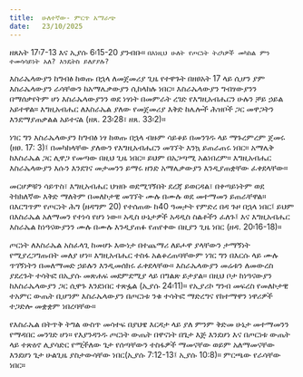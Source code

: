 ```yaml
---
title:  ሁለተኛው- ምርጥ አማራጭ
date:   23/10/2025
---
```


ዘጸአት 17፡7-13 እና ኢያሱ 6፡15-20 ያንብቡ። 
`በእነዚህ ሁለት የጦርነት ትረካዎች መካከል ምን ተመሳሳይነት አለ? እንዴትስ ይለያያሉ?
`


እስራኤላውያን ከግብፅ ከወጡ በኋላ ለመጀመሪያ ጊዜ የተዋጉት በዘፀአት 17 ላይ ሲሆን ያም እስራኤላውያን ራሳቸውን ከአማሌቃውያን ሲከላከሉ ነበር። እስራኤላውያን ግብፃውያንን በማሰቃየትም ሆነ እስራኤላውያንን ወደ ነፃነት በመምራት ረገድ የእግዚአብሔርን ሁሉን ቻይ ኃይል አይተዋል። እግዚአብሔር ለእስራኤል ያለው የመጀመሪያ እቅድ ከሌሎች ሕዝቦች ጋር መዋጋትን እንደማያጠቃልል አይተናል (ዘጸ. 23፡28፣ ዘጸ. 33፡2)።

ነገር ግን እስራኤላውያን ከግብፅ ነፃ ከወጡ በኋላ ብዙም ሳይቆይ በመንገዱ ላይ ማጉረምረም ጀመሩ (ዘፀ. 17: 3)፤ በመካከላቸው ያለውን የእግዚአብሔርን መገኘት እንኳ ይጠራጠሩ ነበር። አማሌቅ ከእስራኤል ጋር ሊዋጋ የመጣው በዚህ ጊዜ ነበር። ይህም በአጋጣሚ አልነበረም። እግዚአብሔር እስራኤላውያን እሱን እንደገና መታመንን ይማሩ ዘንድ አማሌቃውያን እንዲያጠቋቸው ፈቀደላቸው።

መርሆዎቹን ሳይጥስ፣ እግዚአብሔር ህዝቡ ወደሚገኝበት ደረጃ ይወርዳል፣ በቀጣይነትም ወደ ትክክለኛው እቅድ ማለትም በመለኮታዊ መገኘት ሙሉ በሙሉ ወደ መተማመን ይጠራቸዋል። በእርግጥም የጦርነት ሕግ (ዘዳግም 20) የተሰጠው ከ40 ዓመታት የምድረ በዳ ጉዞ በኋላ ነበር፤ ይህም በእስራኤል አለማመን የተነሳ የሆነ ነው። አዲስ ሁኔታዎች አዳዲስ ስልቶችን ፈለጉ፤ እና እግዚአብሔር እስራኤል ከነዓናውያንን ሙሉ በሙሉ እንዲያጠፉ የጠየቀው በዚያን ጊዜ ነበር (ዘዳ. 20፡16-18)።

ጦርነት ለእስራኤል አስፈላጊ ከመሆኑ እውነታ በተጨማሪ ለይሖዋ ያላቸውን ታማኝነት የሚያረጋግጡበት መለያ ሆነ። እግዚአብሔር ተስፋ አልቆረጠባቸውም ነገር ግን በእርሱ ላይ ሙሉ ጥገኝነትን በመለማመድ ኃይሉን እንዲመሰክሩ ፈቀደላቸው። እስራኤላውያን መሬቱን ለመውረስ ያደረጉት ተሳትፎ በኢያሱ መጽሐፍ መደምደሚያ ላይ በግልጽ ይታያል። በዚህ ቦታ ከነዓናውያን ከእስራኤላውያን ጋር ሲዋጉ እንደነበር ተጽፏል (ኢያሱ 24፡11)። የኢያሪኮ ግንብ መፍረስ የመለኮታዊ ተአምር ውጤት ቢሆንም እስራኤላውያን በጦርነቱ ንቁ ተሳትፎ ማድረግና የከተማዋን ነዋሪዎች ተጋድሎ መቋቋም ነበረባቸው።

የእስራኤል በትጥቅ ትግል ውስጥ መሳተፍ በያህዌ እርዳታ ላይ ያለ ምንም ቅድመ ሁኔታ መተማመንን የማዳበር መንገድ ሆነ። የእያንዳንዱ ጦርነት ውጤት በዋናነት በጌታ እጅ እንደሆነ እና በጦርነቱ ውጤት ላይ ተጽዕኖ ሊያሳድር የሚችለው ጌታ የሰጣቸውን ተስፋዎች ማመናቸው ወይም አለማመናቸው እንደሆነ ጌታ ሁልጊዜ ያስታውሳቸው ነበር(ኢያሱ 7:12-13፤ ኢያሱ 10:8)። ምርጫው የራሳቸው ነበር።